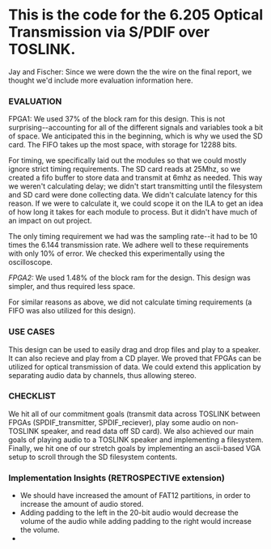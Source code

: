 # This is the code for the 6.205 Optical Transmission via S/PDIF over TOSLINK. 

Jay and Fischer: Since we were down the the wire on the final report, we thought we'd include more evaluation information here.

### EVALUATION
FPGA1: We used 37% of the block ram for this design. This is not surprising--accounting for all of the different signals and variables took a bit of space. We anticipated this in the beginning, which is why we used the SD card. The FIFO takes up the most space, with storage for 12288 bits. 

For timing, we specifically laid out the modules so that we could mostly ignore strict timing requirements. The SD card reads at 25Mhz, so we created a fifo buffer to store data and transmit at 6mhz as needed. This way we weren't calculating delay; we didn't start transmitting until the filesystem and SD card were done collecting data. We didn't calculate latency for this reason. If we were to calculate it, we could scope it on the ILA to get an idea of how long it takes for each module to process. But it didn't have much of an impact on out project. 

The only timing requirement we had was the sampling rate--it had to be 10 times the 6.144 transmission rate. We adhere well to these requirements with only 10% of error. We checked this experimentally using the oscilloscope. 

*FPGA2:* We used 1.48% of the block ram for the design. This design was simpler, and thus required less space. 

For similar reasons as above, we did not calculate timing requirements (a FIFO was also utilized for this design). 

### USE CASES
This design can be used to easily drag and drop files and play to a speaker. It can also recieve and play from a CD player. We proved that FPGAs can be utilized for optical transmission of data. We could extend this application by separating audio data by channels, thus allowing stereo.

### CHECKLIST
We hit all of our commitment goals (transmit data across TOSLINK between FPGAs (SPDIF_transmitter, SPDIF_reciever), play some audio on non-TOSLINK speaker, and read data off SD card). We also achieved our main goals of playing audio to a TOSLINK speaker and implementing a filesystem. Finally, we hit one of our stretch goals by implementing an ascii-based VGA setup to scroll through the SD filesystem contents. 

### Implementation Insights (RETROSPECTIVE extension)
* We should have increased the amount of FAT12 partitions, in order to increase the amount of audio stored.
* Adding padding to the left in the 20-bit audio would decrease the volume of the audio while adding padding to the right would increase the volume.
*  
